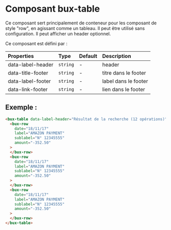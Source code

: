# Composant bux-table

Ce composant sert principalement de conteneur pour les composant de style "row", en agissant comme un tableau. Il peut être utilisé sans configuration.
Il peut afficher un header optionnel.

Ce composant est défini par :

| Properties        | Type     | Default | Description          |
| :---------------- | :------- | :------ | :------------------- |
| data-label-header | `string` | -       | header               |
| data-title-footer | `string` | -       | titre dans le footer |
| data-label-footer | `string` | -       | label dans le footer |
| data-link-footer  | `string` | -       | lien dans le footer  |

## Exemple :

```html
<bux-table data-label-header="Résultat de la recherche (12 opérations)">
  <bux-row
    date="18/11/17"
    label="AMAZON PAYMENT"
    sublabel="N° 12345555"
    amount="-352.50"
  >
  </bux-row>
  <bux-row
    date="18/11/17"
    label="AMAZON PAYMENT"
    sublabel="N° 12345555"
    amount="-352.50"
  >
  </bux-row>
  <bux-row
    date="18/11/17"
    label="AMAZON PAYMENT"
    sublabel="N° 12345555"
    amount="-352.50"
  >
  </bux-row>
</bux-table>
```
